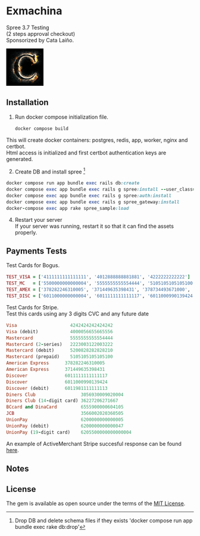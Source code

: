 # Exmachina

Spree 3.7 Testing <br>
(2 steps approval checkout) <br> 
Sponsorized by Cata Laiño.

<img src="app/assets/images/C-deFuego-3.jpg" style="display: inline-block; margin: 0 auto; width: 100px">

## Installation

1. Run docker compose initialization file.
    ```sh
    docker compose build
    ```
This will create docker containers: postgres, redis, app, worker, nginx and certbot.<br>
Html access is initialized and first certbot authentication keys are generated. 

2. Create DB and install spree [^Nt1]

```ruby
docker compose run app bundle exec rails db:create
docker compose exec app bundle exec rails g spree:install --user_class=Spree::User
docker compose exec app bundle exec rails g spree:auth:install
docker compose exec app bundle exec rails g spree_gateway:install
docker-compose exec app rake spree_sample:load
```

4. Restart your server <br>
    If your server was running, restart it so that it can find the assets properly.


## Payments Tests

Test Cards for Bogus.

```ruby
TEST_VISA = ['4111111111111111', '4012888888881881', '4222222222222']
TEST_MC   = ['5500000000000004', '5555555555554444', '5105105105105100', '2223000010309703']
TEST_AMEX = ['378282246310005', '371449635398431', '378734493671000', '340000000000009']
TEST_DISC = ['6011000000000004', '6011111111111117', '6011000990139424']
```

Test Cards for Stripe. <br>
Test this cards using any 3 digits	CVC and any future date

```ruby
Visa	                4242424242424242
Visa (debit)	        4000056655665556
Mastercard	            5555555555554444
Mastercard (2-series)	2223003122003222
Mastercard (debit)	    5200828282828210
Mastercard (prepaid)	5105105105105100
American Express	  378282246310005
American Express	  371449635398431
Discover	          6011111111111117
Discover	          6011000990139424	
Discover (debit)	  6011981111111113
Diners Club	                3056930009020004
Diners Club (14-digit card)	36227206271667
BCcard and DinaCard	        6555900000604105
JCB	                        3566002020360505
UnionPay	                6200000000000005
UnionPay (debit)	        6200000000000047
UnionPay (19-digit card)	6205500000000000004
```

An example of ActiveMerchant Stripe succesful response can be found [here](./stripe_success_response.md).

## Notes

[^Nt1]: Drop DB and delete schema files if they exists 'docker compose run app bundle exec rake db:drop'

## License
The gem is available as open source under the terms of the [MIT License](https://opensource.org/licenses/MIT).